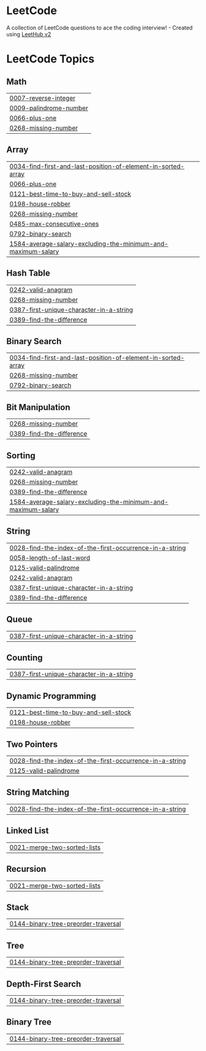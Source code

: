 # LeetCode
A collection of LeetCode questions to ace the coding interview! - Created using [LeetHub v2](https://github.com/arunbhardwaj/LeetHub-2.0)

<!---LeetCode Topics Start-->
# LeetCode Topics
## Math
|  |
| ------- |
| [0007-reverse-integer](https://github.com/harshkumarsingh001/LeetCode/tree/master/0007-reverse-integer) |
| [0009-palindrome-number](https://github.com/harshkumarsingh001/LeetCode/tree/master/0009-palindrome-number) |
| [0066-plus-one](https://github.com/harshkumarsingh001/LeetCode/tree/master/0066-plus-one) |
| [0268-missing-number](https://github.com/harshkumarsingh001/LeetCode/tree/master/0268-missing-number) |
## Array
|  |
| ------- |
| [0034-find-first-and-last-position-of-element-in-sorted-array](https://github.com/harshkumarsingh001/LeetCode/tree/master/0034-find-first-and-last-position-of-element-in-sorted-array) |
| [0066-plus-one](https://github.com/harshkumarsingh001/LeetCode/tree/master/0066-plus-one) |
| [0121-best-time-to-buy-and-sell-stock](https://github.com/harshkumarsingh001/LeetCode/tree/master/0121-best-time-to-buy-and-sell-stock) |
| [0198-house-robber](https://github.com/harshkumarsingh001/LeetCode/tree/master/0198-house-robber) |
| [0268-missing-number](https://github.com/harshkumarsingh001/LeetCode/tree/master/0268-missing-number) |
| [0485-max-consecutive-ones](https://github.com/harshkumarsingh001/LeetCode/tree/master/0485-max-consecutive-ones) |
| [0792-binary-search](https://github.com/harshkumarsingh001/LeetCode/tree/master/0792-binary-search) |
| [1584-average-salary-excluding-the-minimum-and-maximum-salary](https://github.com/harshkumarsingh001/LeetCode/tree/master/1584-average-salary-excluding-the-minimum-and-maximum-salary) |
## Hash Table
|  |
| ------- |
| [0242-valid-anagram](https://github.com/harshkumarsingh001/LeetCode/tree/master/0242-valid-anagram) |
| [0268-missing-number](https://github.com/harshkumarsingh001/LeetCode/tree/master/0268-missing-number) |
| [0387-first-unique-character-in-a-string](https://github.com/harshkumarsingh001/LeetCode/tree/master/0387-first-unique-character-in-a-string) |
| [0389-find-the-difference](https://github.com/harshkumarsingh001/LeetCode/tree/master/0389-find-the-difference) |
## Binary Search
|  |
| ------- |
| [0034-find-first-and-last-position-of-element-in-sorted-array](https://github.com/harshkumarsingh001/LeetCode/tree/master/0034-find-first-and-last-position-of-element-in-sorted-array) |
| [0268-missing-number](https://github.com/harshkumarsingh001/LeetCode/tree/master/0268-missing-number) |
| [0792-binary-search](https://github.com/harshkumarsingh001/LeetCode/tree/master/0792-binary-search) |
## Bit Manipulation
|  |
| ------- |
| [0268-missing-number](https://github.com/harshkumarsingh001/LeetCode/tree/master/0268-missing-number) |
| [0389-find-the-difference](https://github.com/harshkumarsingh001/LeetCode/tree/master/0389-find-the-difference) |
## Sorting
|  |
| ------- |
| [0242-valid-anagram](https://github.com/harshkumarsingh001/LeetCode/tree/master/0242-valid-anagram) |
| [0268-missing-number](https://github.com/harshkumarsingh001/LeetCode/tree/master/0268-missing-number) |
| [0389-find-the-difference](https://github.com/harshkumarsingh001/LeetCode/tree/master/0389-find-the-difference) |
| [1584-average-salary-excluding-the-minimum-and-maximum-salary](https://github.com/harshkumarsingh001/LeetCode/tree/master/1584-average-salary-excluding-the-minimum-and-maximum-salary) |
## String
|  |
| ------- |
| [0028-find-the-index-of-the-first-occurrence-in-a-string](https://github.com/harshkumarsingh001/LeetCode/tree/master/0028-find-the-index-of-the-first-occurrence-in-a-string) |
| [0058-length-of-last-word](https://github.com/harshkumarsingh001/LeetCode/tree/master/0058-length-of-last-word) |
| [0125-valid-palindrome](https://github.com/harshkumarsingh001/LeetCode/tree/master/0125-valid-palindrome) |
| [0242-valid-anagram](https://github.com/harshkumarsingh001/LeetCode/tree/master/0242-valid-anagram) |
| [0387-first-unique-character-in-a-string](https://github.com/harshkumarsingh001/LeetCode/tree/master/0387-first-unique-character-in-a-string) |
| [0389-find-the-difference](https://github.com/harshkumarsingh001/LeetCode/tree/master/0389-find-the-difference) |
## Queue
|  |
| ------- |
| [0387-first-unique-character-in-a-string](https://github.com/harshkumarsingh001/LeetCode/tree/master/0387-first-unique-character-in-a-string) |
## Counting
|  |
| ------- |
| [0387-first-unique-character-in-a-string](https://github.com/harshkumarsingh001/LeetCode/tree/master/0387-first-unique-character-in-a-string) |
## Dynamic Programming
|  |
| ------- |
| [0121-best-time-to-buy-and-sell-stock](https://github.com/harshkumarsingh001/LeetCode/tree/master/0121-best-time-to-buy-and-sell-stock) |
| [0198-house-robber](https://github.com/harshkumarsingh001/LeetCode/tree/master/0198-house-robber) |
## Two Pointers
|  |
| ------- |
| [0028-find-the-index-of-the-first-occurrence-in-a-string](https://github.com/harshkumarsingh001/LeetCode/tree/master/0028-find-the-index-of-the-first-occurrence-in-a-string) |
| [0125-valid-palindrome](https://github.com/harshkumarsingh001/LeetCode/tree/master/0125-valid-palindrome) |
## String Matching
|  |
| ------- |
| [0028-find-the-index-of-the-first-occurrence-in-a-string](https://github.com/harshkumarsingh001/LeetCode/tree/master/0028-find-the-index-of-the-first-occurrence-in-a-string) |
## Linked List
|  |
| ------- |
| [0021-merge-two-sorted-lists](https://github.com/harshkumarsingh001/LeetCode/tree/master/0021-merge-two-sorted-lists) |
## Recursion
|  |
| ------- |
| [0021-merge-two-sorted-lists](https://github.com/harshkumarsingh001/LeetCode/tree/master/0021-merge-two-sorted-lists) |
## Stack
|  |
| ------- |
| [0144-binary-tree-preorder-traversal](https://github.com/harshkumarsingh001/LeetCode/tree/master/0144-binary-tree-preorder-traversal) |
## Tree
|  |
| ------- |
| [0144-binary-tree-preorder-traversal](https://github.com/harshkumarsingh001/LeetCode/tree/master/0144-binary-tree-preorder-traversal) |
## Depth-First Search
|  |
| ------- |
| [0144-binary-tree-preorder-traversal](https://github.com/harshkumarsingh001/LeetCode/tree/master/0144-binary-tree-preorder-traversal) |
## Binary Tree
|  |
| ------- |
| [0144-binary-tree-preorder-traversal](https://github.com/harshkumarsingh001/LeetCode/tree/master/0144-binary-tree-preorder-traversal) |
<!---LeetCode Topics End-->